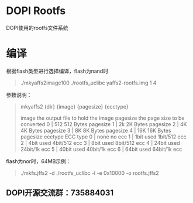 # DOPI Rootfs
DOPI使用的rootfs文件系统
# 编译

根据flash类型进行选择编译，flash为nand时

> ./mkyaffs2image100 ./rootfs_uclibc yaffs2-rootfs.img 1 4  

参数说明：
>mkyaffs2 {dir} {image} {pagesize} {ecctype}
> 
>image   the output file to hold the image
> pagesize        the page size to be converted
>             0 | 512     512 Bytes pagesize
>                 1 | 2k      2K Bytes pagesize
>                 2 | 4K      4K Bytes pagesize
>                 3 | 8K      8K Bytes pagesize
>                 4 | 16K     16K Bytes pagesize
>     ecctype ECC type
>             0 | none    no ecc
>                 1 | 1bit    used 1bit/512 ecc
>                 2 | 4bit    used 4bit/512 ecc
>                 3 | 8bit    used 8bit/512 ecc
>                 4 | 24bit   used 24bit/1k ecc
>                 5 | 40bit   used 40bit/1k ecc
>                 6 | 64bit   used 64bit/1k ecc

flash为nor时，64MB示例：

> ./mkfs.jffs2 -d ./rootfs_uclibc -l -e 0x10000 -o rootfs.jffs2



## DOPI开源交流群：735884031
